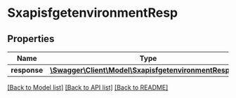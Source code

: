 # SxapisfgetenvironmentResp

## Properties
Name | Type | Description | Notes
------------ | ------------- | ------------- | -------------
**response** | [**\Swagger\Client\Model\SxapisfgetenvironmentResponse**](SxapisfgetenvironmentResponse.md) |  | [optional] 

[[Back to Model list]](../README.md#documentation-for-models) [[Back to API list]](../README.md#documentation-for-api-endpoints) [[Back to README]](../README.md)


